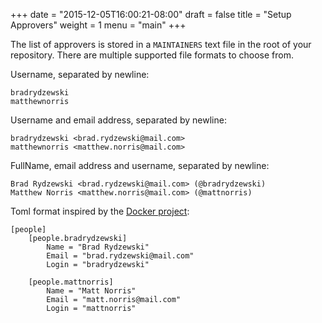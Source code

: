 +++
date = "2015-12-05T16:00:21-08:00"
draft = false
title = "Setup Approvers"
weight = 1
menu = "main"
+++

The list of approvers is stored in a `MAINTAINERS` text file in the root
of your repository. There are multiple supported file formats to choose from.


Username, separated by newline:

```
bradrydzewski
matthewnorris
```

Username and email address, separated by newline:

```
bradrydzewski <brad.rydzewski@mail.com>
matthewnorris <matthew.norris@mail.com>
```

FullName, email address and username, separated by newline:

```
Brad Rydzewski <brad.rydzewski@mail.com> (@bradrydzewski)
Matthew Norris <matthew.norris@mail.com> (@mattnorris)
```

Toml format inspired by the [Docker project](https://github.com/docker/opensource/blob/master/MAINTAINERS):

```
[people]
    [people.bradrydzewski]
        Name = "Brad Rydzewski"
        Email = "brad.rydzewski@mail.com"
        Login = "bradrydzewski"

    [people.mattnorris]
        Name = "Matt Norris"
        Email = "matt.norris@mail.com"
        Login = "mattnorris"
```
